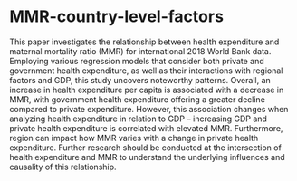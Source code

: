 # MMR-country-level-factors
This paper investigates the relationship between health expenditure and maternal mortality ratio (MMR) for international 2018 World Bank data. Employing various regression models that consider both private and government health expenditure, as well as their interactions with regional factors and GDP, this study uncovers noteworthy patterns. Overall, an increase in health expenditure per capita is associated with a decrease in MMR, with government health expenditure offering a greater decline compared to private expenditure. However, this association changes when analyzing health expenditure in relation to GDP – increasing GDP and private health expenditure is correlated with elevated MMR. Furthermore, region can impact how MMR varies with a change in private health expenditure. Further research should be conducted at the intersection of health expenditure and MMR to understand the underlying influences and causality of this relationship.
